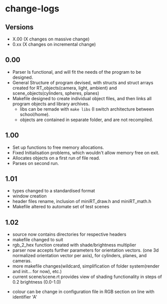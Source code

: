 # change-logs

## Versions

* X.00 (X changes on massive change)
* 0.xx (X changes on incremental change)

## 0.00

* Parser Is functional, and will fit the needs of the program to be designed.
* General Structure of program devised, with structs and struct arrays created for RT\_objects(camera, light, ambient) and scene\_objects(cylinders, spheres, planes)
* Makefile designed to create individual object files, and then links all program objects and library archives.
  * libs can be remade with `make libs` (I switch architecture between school/home).
  * objects are contained in separate folder, and are not recompiled.

## 1.00

* Set up functions to free memory allocations.
* Fixed Initialisation problems, which wouldn't allow memory free on exit.
* Allocates objects on a first run of file read.
* Parses on second run.

## 1.01

* types changed to a standardised format
* window creation
* header files rename, inclusion of miniRT\_draw.h and miniRT\_math.h
* Makefile altered to automate set of test scenes

## 1.02

* source now contains directories for respective headers
* makefile changed to suit
* rgb_2_hex function created with shade/brightness multiplier
* parser now accepts further parameters for orientation vectors. (one 3d normalized orientation vector per axis), for cylinders, planes, and cameras.
* more makefile changes(wildcard, simplification of folder system(render and init... for now), etc.)
* current scene/scene.rt provides view of shading functionality in steps of 0.2 brightness (0.0-1.0)
 - colour can be change in configuration file in RGB section on line with identifier 'A'


